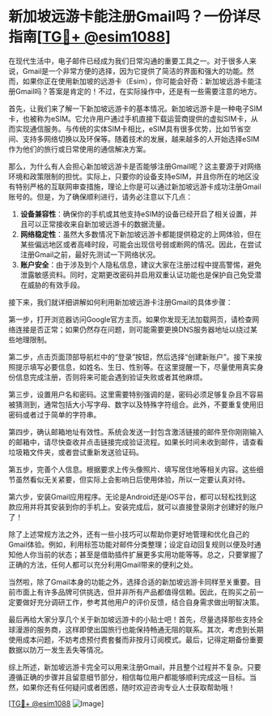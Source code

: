 # 新加坡远游卡能注册Gmail吗？一份详尽指南[[TG💪+ @esim1088](https://t.me/s/esim1088)]

在现代生活中，电子邮件已经成为我们日常沟通的重要工具之一。对于很多人来说，Gmail是一个非常方便的选择，因为它提供了简洁的界面和强大的功能。然而，如果你正在使用新加坡的远游卡（Esim），你可能会好奇：新加坡远游卡能注册Gmail吗？答案是肯定的！不过，在实际操作中，还是有一些需要注意的地方。

首先，让我们来了解一下新加坡远游卡的基本情况。新加坡远游卡是一种电子SIM卡，也被称为eSIM。它允许用户通过手机直接下载运营商提供的虚拟SIM卡，从而实现通信服务。与传统的实体SIM卡相比，eSIM具有很多优势，比如节省空间、支持多网络切换以及环保等。随着技术的发展，越来越多的人开始选择eSIM作为他们的旅行或日常使用的通信解决方案。

那么，为什么有人会担心新加坡远游卡是否能够注册Gmail呢？这主要源于对网络环境和政策限制的担忧。实际上，只要你的设备支持eSIM，并且你所在的地区没有特别严格的互联网审查措施，理论上你是可以通过新加坡远游卡成功注册Gmail账号的。但是，为了确保顺利进行，请务必注意以下几点：

1. **设备兼容性**：确保你的手机或其他支持eSIM的设备已经开启了相关设置，并且可以正常接收来自新加坡远游卡的数据流量。
2. **网络稳定性**：虽然大多数情况下新加坡远游卡都能提供稳定的上网体验，但在某些偏远地区或者高峰时段，可能会出现信号弱或断网的情况。因此，在尝试注册Gmail之前，最好先测试一下网络状况。
3. **账户安全**：由于涉及到个人隐私信息，建议大家在注册过程中提高警惕，避免泄露敏感资料。同时，定期更改密码并启用双重认证功能也是保护自己免受潜在威胁的有效手段。

接下来，我们就详细讲解如何利用新加坡远游卡注册Gmail的具体步骤：

第一步，打开浏览器访问Google官方主页。如果你发现无法加载网页，请检查网络连接是否正常；如果仍然存在问题，则可能需要更换DNS服务器地址以绕过某些地理限制。

第二步，点击页面顶部导航栏中的“登录”按钮，然后选择“创建新账户”。接下来按照提示填写必要信息，如姓名、生日、性别等。在这里提醒一下，尽量使用真实身份信息完成注册，否则将来可能会遇到验证失败或者其他麻烦。

第三步，设置用户名和密码。这里需要特别强调的是，密码必须足够复杂且不容易被猜测到，通常包括大小写字母、数字以及特殊字符组合。此外，不要重复使用旧密码或者过于简单的字符串。

第四步，确认邮箱地址有效性。系统会发送一封包含激活链接的邮件至你刚刚输入的邮箱中，请尽快查收并点击链接完成验证流程。如果长时间未收到邮件，请查看垃圾箱文件夹，或者尝试重新发送验证码。

第五步，完善个人信息。根据要求上传头像照片、填写居住地等相关内容。这些细节虽然看似无关紧要，但实际上会影响日后使用体验，所以一定要认真对待。

第六步，安装Gmail应用程序。无论是Android还是iOS平台，都可以轻松找到这款应用并将其安装到你的手机上。安装完成后，就可以直接登录刚才创建好的账户了！

除了上述常规方法之外，还有一些小技巧可以帮助你更好地管理和优化自己的Gmail体验。例如，利用标签功能对邮件分类整理；设定自动回复规则以便及时通知他人你当前的状态；甚至是借助插件扩展更多实用功能等等。总之，只要掌握了正确的方法，任何人都可以充分利用Gmail带来的便利之处。

当然啦，除了Gmail本身的功能之外，选择合适的新加坡远游卡同样至关重要。目前市面上有许多品牌可供挑选，但并非所有产品都值得信赖。因此，在购买之前一定要做好充分调研工作，参考其他用户的评价反馈，结合自身需求做出明智决策。

最后再给大家分享几个关于新加坡远游卡的小贴士吧！首先，尽量选择那些支持全球漫游的服务商，这样即使出国旅行也能保持畅通无阻的联系。其次，考虑到长期使用成本问题，不妨考虑预付费套餐而非按月订阅模式。最后，记得定期备份重要数据以防万一发生丢失等情况。

综上所述，新加坡远游卡完全可以用来注册Gmail，并且整个过程并不复杂。只要遵循正确的步骤并且留意细节部分，相信每位用户都能够顺利完成这一目标。当然，如果你还有任何疑问或者困惑，随时欢迎咨询专业人士获取帮助哦！

[[TG💪+ @esim1088](https://t.me/s/esim1088) ![Image](https://i.postimg.cc/4NQfJmqS/Snipaste-2025-05-13-00-14-12.png)]
